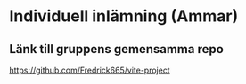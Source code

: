# Individuell inlämning (Ammar)

## Länk till gruppens gemensamma repo
https://github.com/Fredrick665/vite-project
